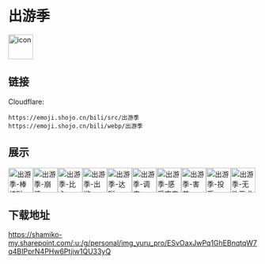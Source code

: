# 出游季
<img src="https://emoji.shojo.cn/bili/src/出游季/icon.png" width="50" height="50" alt="icon">

## 链接
Cloudflare:
```
https://emoji.shojo.cn/bili/src/出游季
https://emoji.shojo.cn/bili/webp/出游季
```
## 展示
<img src="https://emoji.shojo.cn/bili/src/出游季/出游季-棒棒哒.png" width="50" height="50" alt="出游季-棒棒哒"><img src="https://emoji.shojo.cn/bili/src/出游季/出游季-崩溃.png" width="50" height="50" alt="出游季-崩溃"><img src="https://emoji.shojo.cn/bili/src/出游季/出游季-比心.png" width="50" height="50" alt="出游季-比心"><img src="https://emoji.shojo.cn/bili/src/出游季/出游季-出游.png" width="50" height="50" alt="出游季-出游"><img src="https://emoji.shojo.cn/bili/src/出游季/出游季-达咩.png" width="50" height="50" alt="出游季-达咩"><img src="https://emoji.shojo.cn/bili/src/出游季/出游季-调皮.png" width="50" height="50" alt="出游季-调皮"><img src="https://emoji.shojo.cn/bili/src/出游季/出游季-感受宇宙.png" width="50" height="50" alt="出游季-感受宇宙"><img src="https://emoji.shojo.cn/bili/src/出游季/出游季-害羞.png" width="50" height="50" alt="出游季-害羞"><img src="https://emoji.shojo.cn/bili/src/出游季/出游季-投币.png" width="50" height="50" alt="出游季-投币"><img src="https://emoji.shojo.cn/bili/src/出游季/出游季-无欲无求.png" width="50" height="50" alt="出游季-无欲无求">

## 下载地址

https://shamiko-my.sharepoint.com/:u:/g/personal/img_yuru_pro/ESvOaxJwPq1GhEBnqtqW7q4BIPprN4PHw6Ptjiw1QU33yQ
